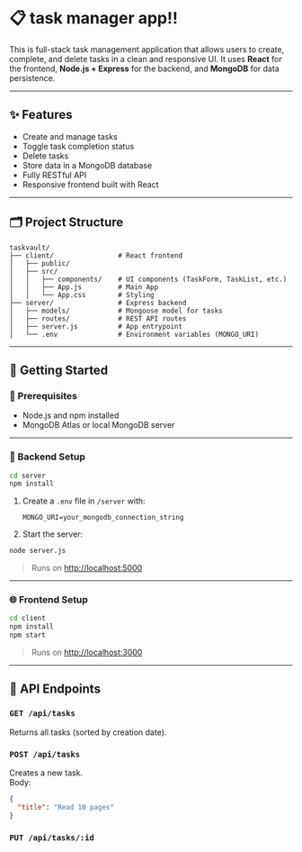 # 📋 task manager app!!

This is full-stack task management application that allows users to create, complete, and delete tasks in a clean and responsive UI. It uses **React** for the frontend, **Node.js + Express** for the backend, and **MongoDB** for data persistence.

---

## ✨ Features

- Create and manage tasks
- Toggle task completion status
- Delete tasks
- Store data in a MongoDB database
- Fully RESTful API
- Responsive frontend built with React

---

## 🗂 Project Structure

```
taskvault/
├── client/                # React frontend
│   ├── public/
│   ├── src/
│   │   ├── components/    # UI components (TaskForm, TaskList, etc.)
│   │   ├── App.js         # Main App
│   │   └── App.css        # Styling
├── server/                # Express backend
│   ├── models/            # Mongoose model for tasks
│   ├── routes/            # REST API routes
│   ├── server.js          # App entrypoint
│   └── .env               # Environment variables (MONGO_URI)
```

---

## 🚀 Getting Started

### 📌 Prerequisites

- Node.js and npm installed
- MongoDB Atlas or local MongoDB server

---

### 🧪 Backend Setup

```bash
cd server
npm install
```

1. Create a `.env` file in `/server` with:
   ```
   MONGO_URI=your_mongodb_connection_string
   ```

2. Start the server:

```bash
node server.js
```

> Runs on [http://localhost:5000](http://localhost:5000)

---

### 🌐 Frontend Setup

```bash
cd client
npm install
npm start
```

> Runs on [http://localhost:3000](http://localhost:3000)

---

## 🧠 API Endpoints

### `GET /api/tasks`
Returns all tasks (sorted by creation date).

### `POST /api/tasks`
Creates a new task.  
Body:
```json
{
  "title": "Read 10 pages"
}
```

### `PUT /api/tasks/:id`
